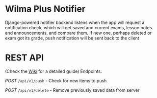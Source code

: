 # Wilma Plus Notifier
Django-powered notifier backend listens when the app will request a notification check, which will get saved and current exams, lesson notes and announcements, and compare them. If new one, perhaps deleted or exam got its grade, push notification will be sent back to the client

# REST API

(Check the [Wiki](https://github.com/developerfromjokela/wilmaplus-notifier/wiki) for a detailed guide)
Endpoints:

*POST* `/api/v1/push` - Check for new items to push

*POST* `/api/v1/delete` - Remove previously saved data from server
